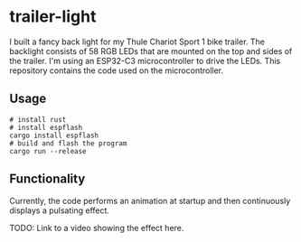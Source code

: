 # trailer-light

I built a fancy back light for my Thule Chariot Sport 1 bike trailer. The backlight consists of 58 RGB LEDs that are mounted on the top and sides of the trailer. I'm using an ESP32-C3 microcontroller to drive the LEDs. This repository contains the code used on the microcontroller.

## Usage

```
# install rust
# install espflash
cargo install espflash
# build and flash the program
cargo run --release
```

## Functionality

Currently, the code performs an animation at startup and then continuously displays a pulsating effect. 

TODO: Link to a video showing the effect here.